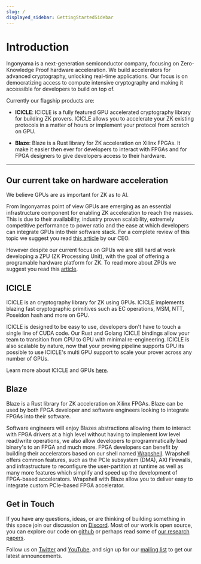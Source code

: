 ```yaml
---
slug: /
displayed_sidebar: GettingStartedSidebar
---
```

# Introduction

Ingonyama is a next-generation semiconductor company, focusing on Zero-Knowledge Proof hardware acceleration. We build accelerators for advanced cryptography, unlocking real-time applications. Our focus is on democratizing access to compute intensive cryptography and making it accessible for developers to build on top of.

Currently our flagship products are:

- **ICICLE**:
ICICLE is a fully featured GPU accelerated cryptography library for building ZK provers. ICICLE allows you to accelerate your ZK existing protocols in a matter of hours or implement your protocol from scratch on GPU.

- **Blaze**: 
Blaze is a Rust library for ZK acceleration on Xilinx FPGAs. It make it easier then ever for developers to interact with FPGAs and for FPGA designers to give developers access to their hardware.

---

## Our current take on hardware acceleration

We believe GPUs are as important for ZK as to AI.

From Ingonyamas point of view GPUs are emerging as an essential infrastructure component for enabling ZK acceleration to reach the masses. This is due to their availability, industry proven scalability, extremely competitive performance to power ratio and the ease at which developers can integrate GPUs into their software stack. For a complete review of this topic we suggest you read [this article](https://www.ingonyama.com/blog/revisiting-paradigm-hardware-acceleration-for-zero-knowledge-proofs) by our CEO.

However despite our current focus on GPUs we are still hard at work developing a ZPU (ZK Processing Unit), with the goal of offering a programable hardware platform for ZK. To read more about ZPUs we suggest you read this [article](https://medium.com/@ingonyama/zpu-the-zero-knowledge-processing-unit-f886a48e00e0).

## ICICLE

ICICLE is an cryptography library for ZK using GPUs. 
ICICLE implements blazing fast cryptographic primitives such as EC operations, MSM, NTT, Poseidon hash and more on GPU.

ICICLE is designed to be easy to use, developers don't have to touch a single line of CUDA code. Our Rust and Golang ICICLE bindings allow your team to transition from CPU to GPU with minimal re-engineering. ICICLE is also scalable by nature, now that your proving pipeline supports GPU its possible to use ICICLE's multi GPU support to scale your prover across any number of GPUs.

Learn more about ICICLE and GPUs [here][ICICLE-OVERVIEW].

## Blaze

Blaze is a Rust library for ZK acceleration on Xilinx FPGAs. Blaze can be used by both FPGA developer and software engineers looking to integrate FPGAs into their software. 

Software engineers will enjoy Blazes abstractions allowing them to interact with FPGA drivers at a high level without having to implement low level read/write operations, we also allow developers to programmatically load binary's to an FPGA and much more. FPGA developers can benefit by building their accelerators based on our shell named [Wrapshell](https://github.com/Quarky93/warpshell). Wrapshell offers common features, such as the PCIe subsystem (DMA), AXI Firewalls, and infrastructure to reconfigure the user-partition at runtime as well as many more features which simplify and speed up the development of FPGA-based accelerators. Wrapshell with Blaze allow you to deliver easy to integrate custom PCIe-based FPGA accelerator.

## Get in Touch

If you have any questions, ideas, or are thinking of building something in this space join our discussion on [Discord]. Most of our work is open source, you can explore our code on [github](https://github.com/ingonyama-zk) or perhaps read some of [our research papers](https://github.com/ingonyama-zk/papers).

Follow us on [Twitter](https://x.com/Ingo_zk) and [YouTube](https://www.youtube.com/@ingo_ZK), and sign up for our [mailing list](https://wkf.ms/3LKCbdj) to get our latest announcements.

[ICICLE-OVERVIEW]: ./icicle/overview.md
[BLAZE-OVERVIEW]: ./blaze/overview.md
[Discord]: https://discord.gg/6vYrE7waPj
